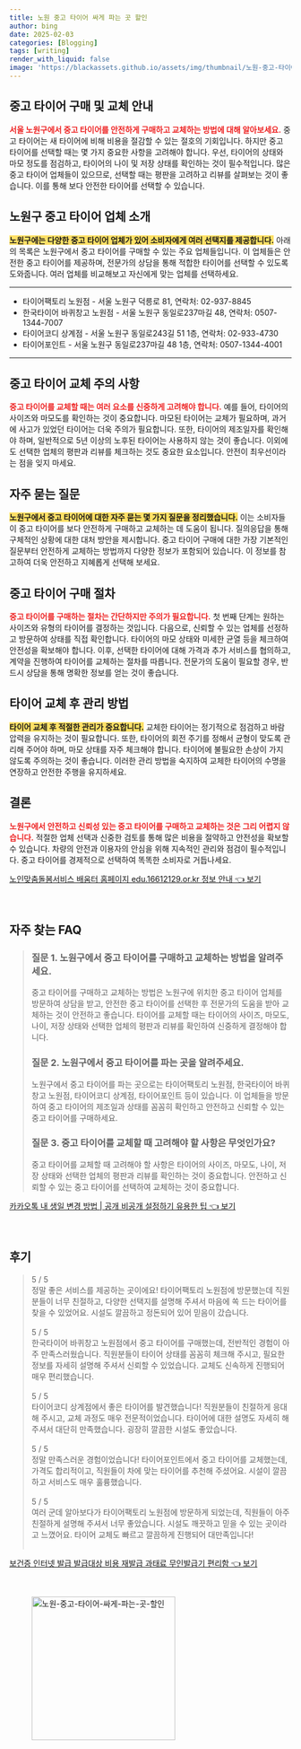 ```yaml
---
title: 노원 중고 타이어 싸게 파는 곳 할인
author: bing
date: 2025-02-03
categories: [Blogging]
tags: [writing]
render_with_liquid: false
image: 'https://blackassets.github.io/assets/img/thumbnail/노원-중고-타이어-싸게-파는-곳-할인.webp'
---
```



<h2 id='중고 타이어 구매 및 교체 안내'>중고 타이어 구매 및 교체 안내</h2>

<p><b><span style="color: #ee2323;">서울 노원구에서 중고 타이어를 안전하게 구매하고 교체하는 방법에 대해 알아보세요.</span></b> 중고 타이어는 새 타이어에 비해 비용을 절감할 수 있는 절호의 기회입니다. 하지만 중고 타이어를 선택할 때는 몇 가지 중요한 사항을 고려해야 합니다. 우선, 타이어의 상태와 마모 정도를 점검하고, 타이어의 나이 및 저장 상태를 확인하는 것이 필수적입니다. 많은 중고 타이어 업체들이 있으므로, 선택할 때는 평판을 고려하고 리뷰를 살펴보는 것이 좋습니다. 이를 통해 보다 안전한 타이어를 선택할 수 있습니다.</p>

<h2 id='노원구 중고 타이어 업체 소개'>노원구 중고 타이어 업체 소개</h2>

<p><b><span style="background-color: #ffe066;">노원구에는 다양한 중고 타이어 업체가 있어 소비자에게 여러 선택지를 제공합니다.</span></b> 아래의 목록은 노원구에서 중고 타이어를 구매할 수 있는 주요 업체들입니다. 이 업체들은 안전한 중고 타이어를 제공하며, 전문가의 상담을 통해 적합한 타이어를 선택할 수 있도록 도와줍니다. 여러 업체를 비교해보고 자신에게 맞는 업체를 선택하세요.</p>

<hr />

<ul>
    <li>타이어팩토리 노원점 - 서울 노원구 덕릉로 81, 연락처: 02-937-8845</li>
    <li>한국타이어 바퀴창고 노원점 - 서울 노원구 동일로237마길 48, 연락처: 0507-1344-7007</li>
    <li>타이어코디 상계점 - 서울 노원구 동일로243길 51 1층, 연락처: 02-933-4730</li>
    <li>타이어포인트 - 서울 노원구 동일로237마길 48 1층, 연락처: 0507-1344-4001</li>
</ul>

<hr />

<h2 id='중고 타이어 교체 주의 사항'>중고 타이어 교체 주의 사항</h2>

<p><b><span style="color: #ee2323;">중고 타이어를 교체할 때는 여러 요소를 신중하게 고려해야 합니다.</span></b> 예를 들어, 타이어의 사이즈와 마모도를 확인하는 것이 중요합니다. 마모된 타이어는 교체가 필요하며, 과거에 사고가 있었던 타이어는 더욱 주의가 필요합니다. 또한, 타이어의 제조일자를 확인해야 하며, 일반적으로 5년 이상의 노후된 타이어는 사용하지 않는 것이 좋습니다. 이외에도 선택한 업체의 평판과 리뷰를 체크하는 것도 중요한 요소입니다. 안전이 최우선이라는 점을 잊지 마세요.</p>

<h2 id='자주 묻는 질문'>자주 묻는 질문</h2>

<p><b><span style="background-color: #ffe066;">노원구에서 중고 타이어에 대한 자주 묻는 몇 가지 질문을 정리했습니다.</span></b> 이는 소비자들이 중고 타이어를 보다 안전하게 구매하고 교체하는 데 도움이 됩니다. 질의응답을 통해 구체적인 상황에 대한 대처 방안을 제시합니다. 중고 타이어 구매에 대한 가장 기본적인 질문부터 안전하게 교체하는 방법까지 다양한 정보가 포함되어 있습니다. 이 정보를 참고하여 더욱 안전하고 지혜롭게 선택해 보세요.</p>

<h2 id='중고 타이어 구매 절차'>중고 타이어 구매 절차</h2>

<p><b><span style="color: #ee2323;">중고 타이어를 구매하는 절차는 간단하지만 주의가 필요합니다.</span></b> 첫 번째 단계는 원하는 사이즈와 유형의 타이어를 결정하는 것입니다. 다음으로, 신뢰할 수 있는 업체를 선정하고 방문하여 상태를 직접 확인합니다. 타이어의 마모 상태와 미세한 균열 등을 체크하여 안전성을 확보해야 합니다. 이후, 선택한 타이어에 대해 가격과 추가 서비스를 협의하고, 계약을 진행하여 타이어를 교체하는 절차를 따릅니다. 전문가의 도움이 필요할 경우, 반드시 상담을 통해 명확한 정보를 얻는 것이 좋습니다.</p>

<h2 id='타이어 교체 후 관리 방법'>타이어 교체 후 관리 방법</h2>

<p><b><span style="background-color: #ffe066;">타이어 교체 후 적절한 관리가 중요합니다.</span></b> 교체한 타이어는 정기적으로 점검하고 바람 압력을 유지하는 것이 필요합니다. 또한, 타이어의 회전 주기를 정해서 균형이 맞도록 관리해 주어야 하며, 마모 상태를 자주 체크해야 합니다. 타이어에 불필요한 손상이 가지 않도록 주의하는 것이 좋습니다. 이러한 관리 방법을 숙지하여 교체한 타이어의 수명을 연장하고 안전한 주행을 유지하세요.</p>

<h2 id='결론'>결론</h2>

<p><b><span style="color: #ee2323;">노원구에서 안전하고 신뢰성 있는 중고 타이어를 구매하고 교체하는 것은 그리 어렵지 않습니다.</span></b> 적절한 업체 선택과 신중한 검토를 통해 많은 비용을 절약하고 안전성을 확보할 수 있습니다. 차량의 안전과 이용자의 안심을 위해 지속적인 관리와 점검이 필수적입니다. 중고 타이어를 경제적으로 선택하여 똑똑한 소비자로 거듭나세요.</p>


<p><a class="click-button" title="노인맞춤돌봄서비스 배움터 홈페이지 edu.16612129.or.kr 정보 안내" href="https://blackassets.github.io/posts/%EB%85%B8%EC%9D%B8%EB%A7%9E%EC%B6%A4%EB%8F%8C%EB%B4%84%EC%84%9C%EB%B9%84%EC%8A%A4-%EB%B0%B0%EC%9B%80%ED%84%B0-%ED%99%88%ED%8E%98%EC%9D%B4%EC%A7%80-edu.16612129.or.kr-%EC%A0%95%EB%B3%B4-%EC%95%88%EB%82%B4/" rel="dofollow">노인맞춤돌봄서비스 배움터 홈페이지 edu.16612129.or.kr 정보 안내 👈 보기</a></p><br>
<h2 id='자주_찾는_FAQ'>자주 찾는 FAQ</h2>
<div itemscope="" itemtype="https://schema.org/FAQPage"> 
<blockquote> 
<div itemscope="" itemprop="mainEntity" itemtype="https://schema.org/Question"> 
<h3 itemprop="name">질문 1. 노원구에서 중고 타이어를 구매하고 교체하는 방법을 알려주세요.</h3> 
<div itemscope="" itemprop="acceptedAnswer" itemtype="https://schema.org/Answer"> 
<span itemprop="text"> 
<p>중고 타이어를 구매하고 교체하는 방법은 노원구에 위치한 중고 타이어 업체를 방문하여 상담을 받고, 안전한 중고 타이어를 선택한 후 전문가의 도움을 받아 교체하는 것이 안전하고 좋습니다. 타이어를 교체할 때는 타이어의 사이즈, 마모도, 나이, 저장 상태와 선택한 업체의 평판과 리뷰를 확인하여 신중하게 결정해야 합니다.</p> 
</span> 
</div> 
</div> 

<div itemscope="" itemprop="mainEntity" itemtype="https://schema.org/Question"> 
<h3 itemprop="name">질문 2. 노원구에서 중고 타이어를 파는 곳을 알려주세요.</h3> 
<div itemscope="" itemprop="acceptedAnswer" itemtype="https://schema.org/Answer"> 
<span itemprop="text"> 
<p>노원구에서 중고 타이어를 파는 곳으로는 타이어팩토리 노원점, 한국타이어 바퀴창고 노원점, 타이어코디 상계점, 타이어포인트 등이 있습니다. 이 업체들을 방문하여 중고 타이어의 제조일과 상태를 꼼꼼히 확인하고 안전하고 신뢰할 수 있는 중고 타이어를 구매하세요.</p> 
</span> 
</div> 
</div> 

<div itemscope="" itemprop="mainEntity" itemtype="https://schema.org/Question"> 
<h3 itemprop="name">질문 3. 중고 타이어를 교체할 때 고려해야 할 사항은 무엇인가요?</h3> 
<div itemscope="" itemprop="acceptedAnswer" itemtype="https://schema.org/Answer"> 
<span itemprop="text"> 
<p>중고 타이어를 교체할 때 고려해야 할 사항은 타이어의 사이즈, 마모도, 나이, 저장 상태와 선택한 업체의 평판과 리뷰를 확인하는 것이 중요합니다. 안전하고 신뢰할 수 있는 중고 타이어를 선택하여 교체하는 것이 중요합니다.</p> 
</span> 
</div> 
</div> 
</blockquote> 
</div>
<p><a class="click-button" title="카카오톡 내 생일 변경 방법 | 공개 비공개 설정하기 유용한 팁" href="https://blackassets.github.io/posts/%EC%B9%B4%EC%B9%B4%EC%98%A4%ED%86%A1-%EB%82%B4-%EC%83%9D%EC%9D%BC-%EB%B3%80%EA%B2%BD-%EB%B0%A9%EB%B2%95-%EA%B3%B5%EA%B0%9C-%EB%B9%84%EA%B3%B5%EA%B0%9C-%EC%84%A4%EC%A0%95%ED%95%98%EA%B8%B0-%EC%9C%A0%EC%9A%A9%ED%95%9C-%ED%8C%81/" rel="dofollow">카카오톡 내 생일 변경 방법 | 공개 비공개 설정하기 유용한 팁 👈 보기</a></p><br>
<h2 id='후기'>후기</h2>
<div itemscope itemtype="https://schema.org/Product">
  <blockquote>
  <div itemprop="review" itemscope itemtype="https://schema.org/Review">
      <div itemprop="reviewRating" itemscope itemtype="https://schema.org/Rating"> <span itemprop="ratingValue">5</span> / <span itemprop="bestRating">5</span> </div>
      <span itemprop="reviewBody">정말 좋은 서비스를 제공하는 곳이에요! 타이어팩토리 노원점에 방문했는데 직원분들이 너무 친절하고, 다양한 선택지를 설명해 주셔서 마음에 쏙 드는 타이어를 찾을 수 있었어요. 시설도 깔끔하고 정돈되어 있어 믿음이 갔습니다.</span>
  </div>
  <br>
  <div itemprop="review" itemscope itemtype="https://schema.org/Review">
      <div itemprop="reviewRating" itemscope itemtype="https://schema.org/Rating"> <span itemprop="ratingValue">5</span> / <span itemprop="bestRating">5</span> </div>
      <span itemprop="reviewBody">한국타이어 바퀴창고 노원점에서 중고 타이어를 구매했는데, 전반적인 경험이 아주 만족스러웠습니다. 직원분들이 타이어 상태를 꼼꼼히 체크해 주시고, 필요한 정보를 자세히 설명해 주셔서 신뢰할 수 있었습니다. 교체도 신속하게 진행되어 매우 편리했습니다.</span>
  </div>
  <br>
  <div itemprop="review" itemscope itemtype="https://schema.org/Review">
      <div itemprop="reviewRating" itemscope itemtype="https://schema.org/Rating"> <span itemprop="ratingValue">5</span> / <span itemprop="bestRating">5</span> </div>
      <span itemprop="reviewBody">타이어코디 상계점에서 좋은 타이어를 발견했습니다! 직원분들이 친절하게 응대해 주시고, 교체 과정도 매우 전문적이었습니다. 타이어에 대한 설명도 자세히 해 주셔서 대단히 만족했습니다. 굉장히 깔끔한 시설도 좋았습니다.</span>
  </div>
  <br>
  <div itemprop="review" itemscope itemtype="https://schema.org/Review">
      <div itemprop="reviewRating" itemscope itemtype="https://schema.org/Rating"> <span itemprop="ratingValue">5</span> / <span itemprop="bestRating">5</span> </div>
      <span itemprop="reviewBody">정말 만족스러운 경험이었습니다! 타이어포인트에서 중고 타이어를 교체했는데, 가격도 합리적이고, 직원들이 차에 맞는 타이어를 추천해 주셨어요. 시설이 깔끔하고 서비스도 매우 훌륭했습니다.</span>
  </div>
  <br>
  <div itemprop="review" itemscope itemtype="https://schema.org/Review">
      <div itemprop="reviewRating" itemscope itemtype="https://schema.org/Rating"> <span itemprop="ratingValue">5</span> / <span itemprop="bestRating">5</span> </div>
      <span itemprop="reviewBody">여러 군데 알아보다가 타이어팩토리 노원점에 방문하게 되었는데, 직원들이 아주 친절하게 설명해 주셔서 너무 좋았습니다. 시설도 깨끗하고 믿을 수 있는 곳이라고 느꼈어요. 타이어 교체도 빠르고 깔끔하게 진행되어 대만족입니다!</span>
  </div>
  <br>
  </blockquote>
</div>
<p><a class="click-button" title="보건증 인터넷 발급 발급대상 비용 재발급 과태료 무인발급기 편리함" href="https://blackassets.github.io/posts/%EB%B3%B4%EA%B1%B4%EC%A6%9D-%EC%9D%B8%ED%84%B0%EB%84%B7-%EB%B0%9C%EA%B8%89-%EB%B0%9C%EA%B8%89%EB%8C%80%EC%83%81-%EB%B9%84%EC%9A%A9-%EC%9E%AC%EB%B0%9C%EA%B8%89-%EA%B3%BC%ED%83%9C%EB%A3%8C-%EB%AC%B4%EC%9D%B8%EB%B0%9C%EA%B8%89%EA%B8%B0-%ED%8E%B8%EB%A6%AC%ED%95%A8/" rel="dofollow">보건증 인터넷 발급 발급대상 비용 재발급 과태료 무인발급기 편리함 👈 보기</a></p><br>
<figure class="image"><img src="https://blackassets.github.io/assets/img/thumbnail/노원-중고-타이어-싸게-파는-곳-할인.webp" alt="노원-중고-타이어-싸게-파는-곳-할인" width="256" height="256"></figure>
